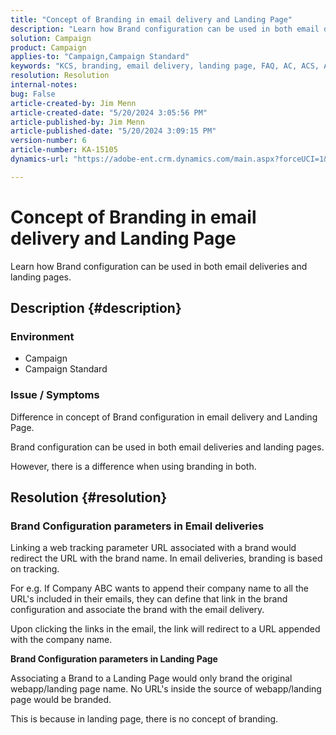 ```yaml
---
title: "Concept of Branding in email delivery and Landing Page"
description: "Learn how Brand configuration can be used in both email deliveries and landing pages."
solution: Campaign
product: Campaign
applies-to: "Campaign,Campaign Standard"
keywords: "KCS, branding, email delivery, landing page, FAQ, AC, ACS, Adobe Campaign Standard, Adobe Campaign"
resolution: Resolution
internal-notes: 
bug: False
article-created-by: Jim Menn
article-created-date: "5/20/2024 3:05:56 PM"
article-published-by: Jim Menn
article-published-date: "5/20/2024 3:09:15 PM"
version-number: 6
article-number: KA-15105
dynamics-url: "https://adobe-ent.crm.dynamics.com/main.aspx?forceUCI=1&pagetype=entityrecord&etn=knowledgearticle&id=aa8a3b70-ba16-ef11-9f8a-6045bd006268"

---
```

# Concept of Branding in email delivery and Landing Page


Learn how Brand configuration can be used in both email deliveries and landing pages.

## Description {#description}


### <b>Environment</b>

- Campaign
- Campaign Standard




### <b>Issue / Symptoms</b>

Difference in concept of Brand configuration in email delivery and Landing Page.

Brand configuration can be used in both email deliveries and landing pages.

However, there is a difference when using branding in both.






## Resolution {#resolution}


### <b>Brand Configuration parameters in Email deliveries</b>



Linking a web tracking parameter URL associated with a brand would redirect the URL with the brand name. In email deliveries, branding is based on tracking.

For e.g. If Company ABC wants to append their company name to all the URL's included in their emails, they can define that link in the brand configuration and associate the brand with the email delivery.

Upon clicking the links in the email, the link will redirect to a URL appended with the company name.




<b>Brand Configuration parameters in Landing Page</b>


Associating a Brand to a Landing Page would only brand the original webapp/landing page name. No URL's inside the source of webapp/landing page would be branded.

This is because in landing page, there is no concept of branding.
